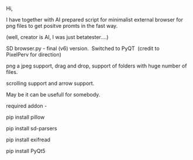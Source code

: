 Hi,



I have together with AI prepared script for minimalist external browser for png files to get positve promts in the fast way.



(well, creator is AI, I was just betatester....)



SD browser.py - final (v6) version.  Switched to PyQT  (credit to PixelPerv for direction)

png a jpeg support, drag and drop, support of folders with huge number of files.

scrolling support and arrow support.



May be it can be usefull for somebody.



required addon - 

pip install pillow

pip install sd-parsers

pip install exifread

pip install PyQt5

